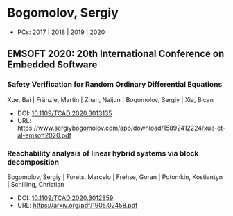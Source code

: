 # Bogomolov, Sergiy

* PCs: 2017 | 2018 | 2019 | 2020

## EMSOFT 2020: 20th International Conference on Embedded Software

### Safety Verification for Random Ordinary Differential Equations
Xue, Bai | Fränzle, Martin | Zhan, Naijun | Bogomolov, Sergiy | Xia, Bican
* DOI: [10.1109/TCAD.2020.3013135](https://doi.org/10.1109/TCAD.2020.3013135)
* URL: <https://www.sergiybogomolov.com/app/download/15892412224/xue-et-al-emsoft2020.pdf>

### Reachability analysis of linear hybrid systems via block decomposition
Bogomolov, Sergiy | Forets, Marcelo | Frehse, Goran | Potomkin, Kostiantyn | Schilling, Christian
* DOI: [10.1109/TCAD.2020.3012859](https://doi.org/10.1109/TCAD.2020.3012859)
* URL: <https://arxiv.org/pdf/1905.02458.pdf>

